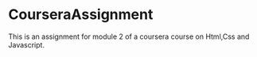 # CourseraAssignment
This is an assignment for module 2 of a coursera course on Html,Css and Javascript.
